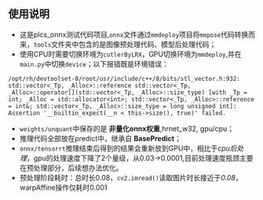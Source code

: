 <!--
 * @Author: liu_0000 1360668195@qq.com
 * @Date: 2023-12-01 21:51:16
 * @LastEditors: liu_0000 1360668195@qq.com
 * @LastEditTime: 2023-12-03 18:17:14
 * @FilePath: /plcs-onnx/readme.md
 * @Description: 这是默认设置,请设置`customMade`, 打开koroFileHeader查看配置 进行设置: https://github.com/OBKoro1/koro1FileHeader/wiki/%E9%85%8D%E7%BD%AE
-->
## 使用说明
+ 这是plcs_onnx测试代码项目,`onnx`文件通过`mmdeploy`项目将`mmpose`代码转换而来，`tools`文件夹中包含的是图像预处理代码、模型后处理代码；
+ 使用CPU时需要切换环境为`cutlerByLRX`，GPU切换环境为`mmdeploy`,并在`main.py`中切换`device`；以下报错既是环境错误：
```
/opt/rh/devtoolset-8/root/usr/include/c++/8/bits/stl_vector.h:932: std::vector<_Tp, _Alloc>::reference std::vector<_Tp, _Alloc>::operator[](std::vector<_Tp, _Alloc>::size_type) [with _Tp = int; _Alloc = std::allocator<int>; std::vector<_Tp, _Alloc>::reference = int&; std::vector<_Tp, _Alloc>::size_type = long unsigned int]: Assertion '__builtin_expect(__n < this->size(), true)' failed.

```
+ `weights/unquant`中保存的是 **非量化onnx权重**,hrnet_w32, gpu/cpu；
+ 推理代码全部放在predict中，继承自 **BasePredict**；
+ `onnx/tensorrt`推理结束后得到的结果会重新放到GPU中，相比于*cpu后处理*，gpu的处理速度下降了2个量级，从0.03->0.0001,目前处理速度瓶颈主要在预处理部分，后续想办法优化。
+ 预处理阶段耗时：总时长0.08，`cv2.imread()`读取图片时长接近于*0.08*，warpAffine操作仅耗时0.001